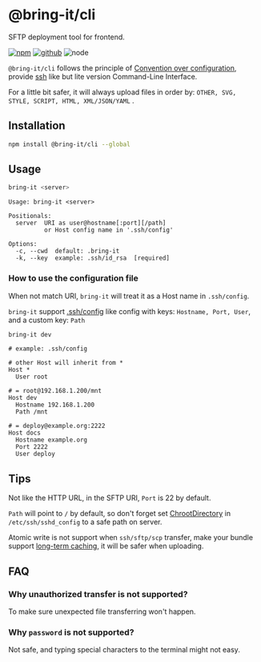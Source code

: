 # @bring-it/cli

SFTP deployment tool for frontend.

[![npm][npm-badge]][npm-url]
[![github][github-badge]][github-url]
![node][node-badge]

[npm-url]: https://www.npmjs.com/package/@bring-it/cli
[npm-badge]: https://img.shields.io/npm/v/@bring-it/cli.svg?style=flat-square&logo=npm
[github-url]: https://github.com/airkro/bring-it
[github-badge]: https://img.shields.io/npm/l/@bring-it/cli.svg?style=flat-square&colorB=blue&logo=github
[node-badge]: https://img.shields.io/node/v/@bring-it/cli.svg?style=flat-square&colorB=green&logo=node.js

`@bring-it/cli` follows the principle of [Convention over configuration](https://en.wikipedia.org/wiki/Convention_over_configuration), provide [ssh](https://man.openbsd.org/ssh) like but lite version Command-Line Interface.

For a little bit safer, it will always upload files in order by: `OTHER, SVG, STYLE, SCRIPT, HTML, XML/JSON/YAML` .

## Installation

```sh
npm install @bring-it/cli --global
```

## Usage

```sh
bring-it <server>
```

```properties
Usage: bring-it <server>

Positionals:
  server  URI as user@hostname[:port][/path]
          or Host config name in '.ssh/config'

Options:
  -c, --cwd  default: .bring-it
  -k, --key  example: .ssh/id_rsa  [required]
```

### How to use the configuration file

When <server> not match URI, `bring-it` will treat it as a Host name in `.ssh/config`.

`bring-it` support [.ssh/config](https://man.openbsd.org/ssh_config.5) like config with keys: `Hostname, Port, User`, and a custom key: `Path`

```sh
bring-it dev
```

```properties
# example: .ssh/config

# other Host will inherit from *
Host *
  User root

# = root@192.168.1.200/mnt
Host dev
  Hostname 192.168.1.200
  Path /mnt

# = deploy@example.org:2222
Host docs
  Hostname example.org
  Port 2222
  User deploy
```

## Tips

Not like the HTTP URL, in the SFTP URI, `Port` is 22 by default.

`Path` will point to `/` by default, so don't forget set [ChrootDirectory](https://man.openbsd.org/sshd_config#ChrootDirectory) in `/etc/ssh/sshd_config` to a safe path on server.

Atomic write is not support when `ssh/sftp/scp` transfer, make your bundle support [long-term caching](https://developers.google.com/web/fundamentals/performance/webpack/use-long-term-caching), it will be safer when uploading.

## FAQ

### Why unauthorized transfer is not supported?

To make sure unexpected file transferring won't happen.

### Why `password` is not supported?

Not safe, and typing special characters to the terminal might not easy.
